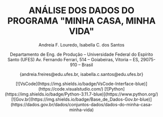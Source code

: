 <h1 align="center"> ANÁLISE DOS DADOS DO PROGRAMA "MINHA CASA, MINHA VIDA" </h1> 

<p align="center"> 
Andreia F. Louredo, Isabella C. dos Santos
</p>
<p align="center"> 
Departamento de Eng. de Produção – Universidade Federal do Espírito Santo (UFES)
Av. Fernando Ferrari, 514 – Goiabeiras, Vitoria – ES, 29075-910 – Brasil
</p>
<p align="center"> 
{andreia.freires@edu.ufes.br, isabella.c.santos@edu.ufes.br}


<p align="center"> [![VsCode](https://img.shields.io/badge/VsCode-Interface-blue)](https://code.visualstudio.com/)
[![Python](https://img.shields.io/badge/Python-3.11.7-blue)](https://www.python.org/) 
[![Gov.br](https://img.shields.io/badge/Base_de_Dados-Gov.br-blue)](https://dados.gov.br/dados/conjuntos-dados/dados-do-minha-casa-minha-vida) </p>





